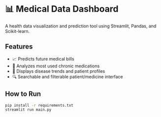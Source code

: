 # 📊 Medical Data Dashboard

A health data visualization and prediction tool using Streamlit, Pandas, and Scikit-learn.

## Features

- 📈 Predicts future medical bills  
- 💊 Analyzes most used chronic medications  
- 🧠 Displays disease trends and patient profiles  
- 🔍 Searchable and filterable patient/medicine interface  

## How to Run

```bash
pip install -r requirements.txt
streamlit run main.py
